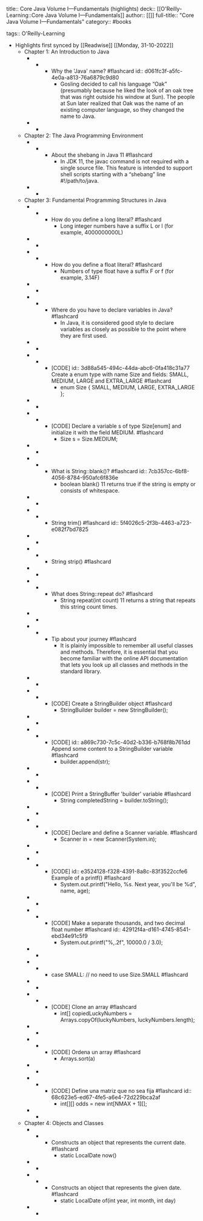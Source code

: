 title:: Core Java Volume I—Fundamentals (highlights)
deck:: [[O'Reilly-Learning::Core Java Volume I—Fundamentals]]
author:: [[]]
full-title:: "Core Java Volume I—Fundamentals"
category:: #books

tags:: O'Reilly-Learning

- Highlights first synced by [[Readwise]] [[Monday, 31-10-2022]]
	- Chapter 1: An Introduction to Java
		- -
			- Why the 'Java' name? #flashcard
			  id:: d061fc3f-a5fc-4e0a-a813-76a6879c9d80
				- Gosling decided to call his language “Oak” (presumably because he liked the look of an oak tree that was right outside his window at Sun). The people at Sun later realized that Oak was the name of an existing computer language, so they changed the name to Java.
		- -
	- Chapter 2: The Java Programming Environment
		- -
			- About the shebang in Java 11 #flashcard
				- In JDK 11, the javac command is not required with a single source file. This feature is intended to support shell scripts starting with a “shebang” line #!/path/to/java.
		- -
	- Chapter 3: Fundamental Programming Structures in Java
		- -
			- How do you define a long literal? #flashcard
				- Long integer numbers have a suffix L or l (for example, 4000000000L)
		- -
		- -
			- How do you define a float literal? #flashcard
				- Numbers of type float have a suffix F or f (for example, 3.14F)
		- -
		- -
			- Where do you have to declare variables in Java? #flashcard
				- In Java, it is considered good style to declare variables as closely as possible to the point where they are first used.
		- -
		- -
			- [CODE]
			  id:: 3d88a545-494c-44da-abc6-0fa418c31a77
			  Create a enum type with name Size and fields: SMALL, MEDIUM, LARGE and EXTRA_LARGE #flashcard
				- enum Size { SMALL, MEDIUM, LARGE, EXTRA_LARGE };
		- -
		- -
			- [CODE]
			  Declare a variable s of type Size[enum] and initialize it with the field MEDIUM. #flashcard
				- Size s = Size.MEDIUM;
		- -
		- -
			- What is String::blank()? #flashcard
			  id:: 7cb357cc-6bf8-4056-8784-950afc6f836e
				- boolean blank() 11
				  returns true if the string is empty or consists of whitespace.
		- -
		- -
			- String trim() #flashcard
			  id:: 5f4026c5-2f3b-4463-a723-e082f7bd7825
		- -
		- -
			- String strip() #flashcard
		- -
		- -
			- What does String::repeat do? #flashcard
				- String repeat(int count) 11
				  returns a string that repeats this string count times.
		- -
		- -
			- Tip about your journey #flashcard
				- It is plainly impossible to remember all useful classes and methods. Therefore, it is essential that you become familiar with the online API documentation that lets you look up all classes and methods in the standard library.
		- -
		- -
			- [CODE]
			  Create a StringBuilder object #flashcard
				- StringBuilder builder = new StringBuilder();
		- -
		- -
			- [CODE]
			  id:: a869c730-7c5c-40d2-b336-b768f8b761dd
			  Append some content to a StringBuilder variable #flashcard
				- builder.append(str);
		- -
		- -
			- [CODE]
			  Print a StringBuffer 'builder' variable #flashcard
				- String completedString = builder.toString();
		- -
		- -
			- [CODE]
			  Declare and define a Scanner variable. #flashcard
				- Scanner in = new Scanner(System.in);
		- -
		- -
			- [CODE]
			  id:: e3524128-f328-4391-8a8c-83f3522ccfe6
			  Example of a printf() #flashcard
				- System.out.printf("Hello, %s. Next year, you'll be %d", name, age);
		- -
		- -
			- [CODE] Make a separate thousands, and two decimal float number #flashcard
			  id:: 42912f4a-d161-4745-8541-ebd34e91c5f9
				- System.out.printf("%,.2f", 10000.0 / 3.0);
		- -
		- -
			- case SMALL: // no need to use Size.SMALL #flashcard
		- -
		- -
			- [CODE] Clone an array #flashcard
				- int[] copiedLuckyNumbers = Arrays.copyOf(luckyNumbers, luckyNumbers.length);
		- -
		- -
			- [CODE] Ordena un array #flashcard
				- Arrays.sort(a)
		- -
		- -
			- [CODE] Define una matriz que no sea fija #flashcard
			  id:: 68c623e5-ed67-4fe5-a6e4-72d229bca2af
				- int[][] odds = new int[NMAX + 1][];
		- -
	- Chapter 4: Objects and Classes
		- -
			- Constructs an object that represents the current date. #flashcard
				- static LocalDate now()
		- -
		- -
			- Constructs an object that represents the given date. #flashcard
				- static LocalDate of(int year, int month, int day)
		- -
